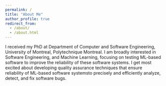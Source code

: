 ```yaml
---
permalink: /
title: "About Me"
author_profile: true
redirect_from: 
  - /about/
  - /about.html
---
```


I received my PhD at Department of Computer and Software Engineering, University of Montreal, Polytechnique Montreal. I am broadly interested in Software Engineering, and Machine Learning, focusing on testing ML-based software to improve the reliability of these software systems. I get most excited about developing quality assurance techniques that ensure reliability of ML-based software systemsto precisely and efficiently analyze, detect, and fix software bugs.
